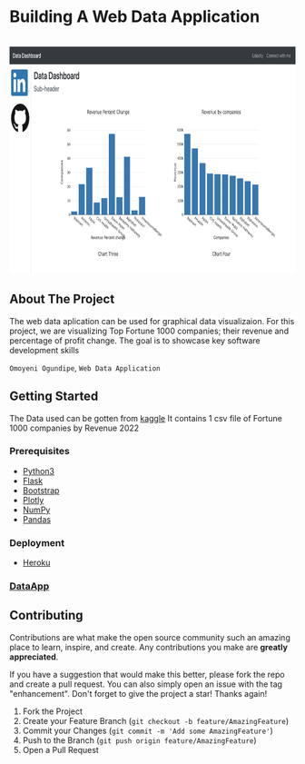 # Building A Web Data Application



<!-- PROJECT LOGO -->
<br />
  <a href="https://github.com/OmoyeniO/Data-App--Template">
    <img src="https://github.com/OmoyeniO/Data-App/blob/master/Screenshot%202022-09-26%20at%201.35.20%20AM.png?raw=true" alt="Logo" width="780" height="400">
  </a>



<!-- ABOUT THE PROJECT -->
## About The Project

The web data aplication can be used for graphical data visualizaion. 
For this project, we are visualizing Top Fortune 1000 companies; their revenue and percentage of profit change.
The goal is to showcase key software development skills

`Omoyeni Ogundipe`, `Web Data Application`




<!-- GETTING STARTED -->
## Getting Started

The Data used can be gotten from [kaggle](https://www.kaggle.com/datasets/surajjha101/fortune-top-1000-companies-by-revenue-2022) 
It contains 1 csv file of Fortune 1000 companies by Revenue 2022




### Prerequisites

* [Python3](https://www.python.org/downloads/)
* [Flask](https://flask.palletsprojects.com/en/2.2.x/)
* [Bootstrap](https://getbootstrap.com/)
* [Plotly](https://plotly.com/python/getting-started/)
* [NumPy](http://www.numpy.org/)
* [Pandas](http://pandas.pydata.org/)


### Deployment

* [Heroku](https://www.heroku.com/)




### [DataApp](https://yeni-data-app.herokuapp.com/)




<!-- CONTRIBUTING -->
## Contributing

Contributions are what make the open source community such an amazing place to learn, inspire, and create. Any contributions you make are **greatly appreciated**.

If you have a suggestion that would make this better, please fork the repo and create a pull request. You can also simply open an issue with the tag "enhancement".
Don't forget to give the project a star! Thanks again!

1. Fork the Project
2. Create your Feature Branch (`git checkout -b feature/AmazingFeature`)
3. Commit your Changes (`git commit -m 'Add some AmazingFeature'`)
4. Push to the Branch (`git push origin feature/AmazingFeature`)
5. Open a Pull Request

